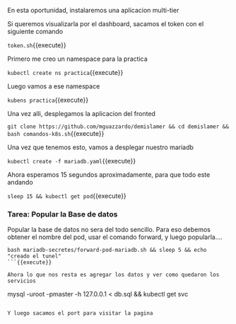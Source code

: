 En esta oportunidad, instalaremos una aplicacion multi-tier

Si queremos visualizarla por el dashboard, sacamos el token con el siguiente comando

`token.sh`{{execute}}

Primero me creo un namespace para la practica

`kubectl create ns practica`{{execute}}

Luego vamos a ese namespace

`kubens practica`{{execute}}


Una vez alli, desplegamos la aplicacion del fronted

`git clone https://github.com/mguazzardo/demislamer && cd demislamer && bash comandos-k8s.sh`{{execute}}

Una vez que tenemos esto, vamos a desplegar nuestro mariadb


`kubectl create -f mariadb.yaml`{{execute}}

Ahora esperamos 15 segundos aproximadamente, para que todo este andando

`sleep 15 && kubectl get pod`{{execute}}


### Tarea: Popular la Base de datos

Popular la base de datos no sera del todo sencillo. Para eso debemos obtener el nombre del pod, usar el comando forward, y luego popularla....



```
bash mariadb-secretes/forward-pod-mariadb.sh && sleep 5 && echo "creado el tunel"
```{{execute}}

Ahora lo que nos resta es agregar los datos y ver como quedaron los servicios

```
mysql -uroot -pmaster -h 127.0.0.1 < db.sql && kubectl get svc
```{{execute}}

Y luego sacamos el port para visitar la pagina

